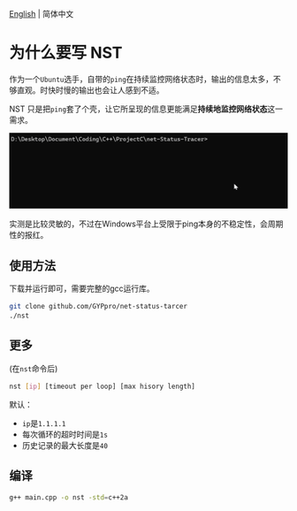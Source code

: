 
[English](README_EN.md) | 简体中文

# 为什么要写 NST

作为一个`Ubuntu`选手，自带的`ping`在持续监控网络状态时，输出的信息太多，不够直观。时快时慢的输出也会让人感到不适。

NST 只是把`ping`套了个壳，让它所呈现的信息更能满足**持续地监控网络状态**这一需求。

![alt text](PixPin_2025-01-23_02-21-45-1.gif)

实测是比较灵敏的，不过在Windows平台上受限于ping本身的不稳定性，会周期性的报红。

## 使用方法

下载并运行即可，需要完整的gcc运行库。

```bash
git clone github.com/GYPpro/net-status-tarcer
./nst
```

## 更多

(在`nst`命令后)

```bash
nst [ip] [timeout per loop] [max hisory length]
```

默认：
+ `ip`是`1.1.1.1`
+ 每次循环的超时时间是`1s`
+ 历史记录的最大长度是`40`

## 编译

```bash
g++ main.cpp -o nst -std=c++2a
```

